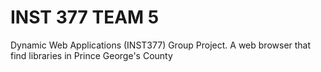 # INST 377 TEAM 5
Dynamic Web Applications (INST377) Group Project.
A web browser that find libraries in Prince George's County 

